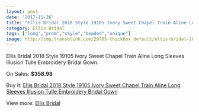 ```yaml
---
layout: post
date: '2017-11-26'
title: "Ellis Bridal 2018 Style 19105 Ivory Sweet Chapel Train Aline Long Sleeves Illusion Tulle Embroidery Bridal Gown"
category: Ellis Bridal
tags: ["long","prom","style","beaded","unique"]
image: http://img.transblink.com/29705-thickbox_default/ellis-bridal-2018-style-19105-ivory-sweet-chapel-train-aline-long-sleeves-illusion-tulle-embroidery-bridal-gown.jpg
---
```

Ellis Bridal 2018 Style 19105 Ivory Sweet Chapel Train Aline Long Sleeves Illusion Tulle Embroidery Bridal Gown

On Sales: **$358.98**
<a href="https://www.transblink.com/en/ellis-bridal/9969-ellis-bridal-2018-style-19105-ivory-sweet-chapel-train-aline-long-sleeves-illusion-tulle-embroidery-bridal-gown.html"><amp-img layout="responsive" width="600" height="600" src="//img.transblink.com/29705-thickbox_default/ellis-bridal-2018-style-19105-ivory-sweet-chapel-train-aline-long-sleeves-illusion-tulle-embroidery-bridal-gown.jpg" alt="Ellis Bridal 2018 Style 19105 Ivory Sweet Chapel Train Aline Long Sleeves Illusion Tulle Embroidery Bridal Gown 0" /></a>
<a href="https://www.transblink.com/en/ellis-bridal/9969-ellis-bridal-2018-style-19105-ivory-sweet-chapel-train-aline-long-sleeves-illusion-tulle-embroidery-bridal-gown.html"><amp-img layout="responsive" width="600" height="600" src="//img.transblink.com/29708-thickbox_default/ellis-bridal-2018-style-19105-ivory-sweet-chapel-train-aline-long-sleeves-illusion-tulle-embroidery-bridal-gown.jpg" alt="Ellis Bridal 2018 Style 19105 Ivory Sweet Chapel Train Aline Long Sleeves Illusion Tulle Embroidery Bridal Gown 1" /></a>
<a href="https://www.transblink.com/en/ellis-bridal/9969-ellis-bridal-2018-style-19105-ivory-sweet-chapel-train-aline-long-sleeves-illusion-tulle-embroidery-bridal-gown.html"><amp-img layout="responsive" width="600" height="600" src="//img.transblink.com/29707-thickbox_default/ellis-bridal-2018-style-19105-ivory-sweet-chapel-train-aline-long-sleeves-illusion-tulle-embroidery-bridal-gown.jpg" alt="Ellis Bridal 2018 Style 19105 Ivory Sweet Chapel Train Aline Long Sleeves Illusion Tulle Embroidery Bridal Gown 2" /></a>
<a href="https://www.transblink.com/en/ellis-bridal/9969-ellis-bridal-2018-style-19105-ivory-sweet-chapel-train-aline-long-sleeves-illusion-tulle-embroidery-bridal-gown.html"><amp-img layout="responsive" width="600" height="600" src="//img.transblink.com/29706-thickbox_default/ellis-bridal-2018-style-19105-ivory-sweet-chapel-train-aline-long-sleeves-illusion-tulle-embroidery-bridal-gown.jpg" alt="Ellis Bridal 2018 Style 19105 Ivory Sweet Chapel Train Aline Long Sleeves Illusion Tulle Embroidery Bridal Gown 3" /></a>

Buy it: [Ellis Bridal 2018 Style 19105 Ivory Sweet Chapel Train Aline Long Sleeves Illusion Tulle Embroidery Bridal Gown](https://www.transblink.com/en/ellis-bridal/9969-ellis-bridal-2018-style-19105-ivory-sweet-chapel-train-aline-long-sleeves-illusion-tulle-embroidery-bridal-gown.html "Ellis Bridal 2018 Style 19105 Ivory Sweet Chapel Train Aline Long Sleeves Illusion Tulle Embroidery Bridal Gown")

View more: [Ellis Bridal](https://www.transblink.com/en/89-ellis-bridal "Ellis Bridal")